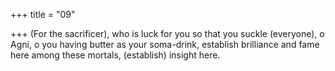 +++
title = "09"

+++
(For the sacrificer), who is luck for you so that you suckle (everyone), o  Agni, o you having butter as your soma-drink,
establish brilliance and fame here among these mortals, (establish)
insight here.